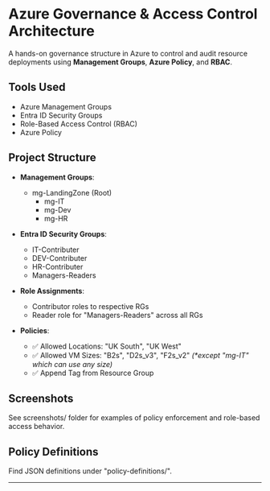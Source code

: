 
# Azure Governance & Access Control Architecture

A hands-on governance structure in Azure to control and audit resource deployments using **Management Groups**, **Azure Policy**, and **RBAC**.

## Tools Used
- Azure Management Groups
- Entra ID Security Groups
- Role-Based Access Control (RBAC)
- Azure Policy

## Project Structure

- **Management Groups**:  
  - mg-LandingZone (Root)  
    - mg-IT  
    - mg-Dev
    - mg-HR

- **Entra ID Security Groups**:
  - IT-Contributer
  - DEV-Contributer
  - HR-Contributer
  - Managers-Readers

- **Role Assignments**:
  - Contributor roles to respective RGs
  - Reader role for "Managers-Readers" across all RGs

- **Policies**:
  - ✅ Allowed Locations: "UK South", "UK West"
  - ✅ Allowed VM Sizes: "B2s", "D2s_v3", "F2s_v2"
    _(*except "mg-IT" which can use any size)_
  - ✅ Append Tag from Resource Group

## Screenshots
See screenshots/ folder for examples of policy enforcement and role-based access behavior.

## Policy Definitions
Find JSON definitions under "policy-definitions/".

---
